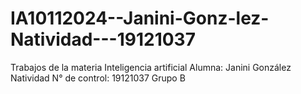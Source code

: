 # IA10112024--Janini-Gonz-lez-Natividad---19121037
Trabajos de la materia Inteligencia artificial 
Alumna: Janini González Natividad 
N° de control: 19121037
Grupo B
